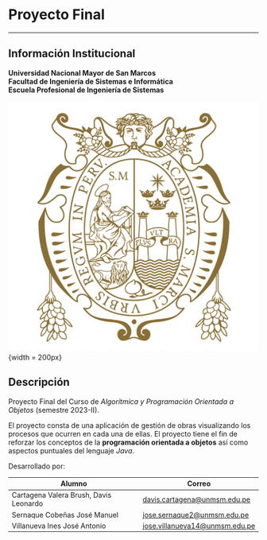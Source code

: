 # Proyecto Final
---
## Información Institucional

**Universidad Nacional Mayor de San Marcos**\
**Facultad de Ingeniería de Sistemas e Informática**\
**Escuela Profesional de Ingeniería de Sistemas**

![UNMSM logo](LogoUNSMN/Logo%20UNMSM.png "Universidad Nacional Mayor de San Marcos" ){width = 200px}
## Descripción
Proyecto Final del Curso de *Algorítmica y Programación Orientada a Objetos* (semestre 2023-II).

El proyecto consta de una aplicación de gestión de obras visualizando los procesos que ocurren en cada una de ellas. El proyecto tiene el fin de reforzar los conceptos de la **programación orientada a objetos** así como aspectos puntuales del lenguaje *Java*.

Desarrollado por:

|Alumno     | Correo|
|-----------|-------|
|Cartagena Valera Brush, Davis Leonardo|davis.cartagena@unmsm.edu.pe|
|Sernaque Cobeñas José Manuel|jose.sernaque2@unmsm.edu.pe|
|Villanueva Ines José Antonio|jose.villanueva14@unmsm.edu.pe|